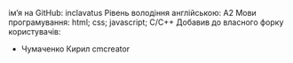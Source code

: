 ім’я на GitHub: inclavatus
Рівень володіння англійською: A2
Мови програмування: html; css; javascript; C/C++
Добавив до власного форку користувачів:
- Чумаченко Кирил cmcreator